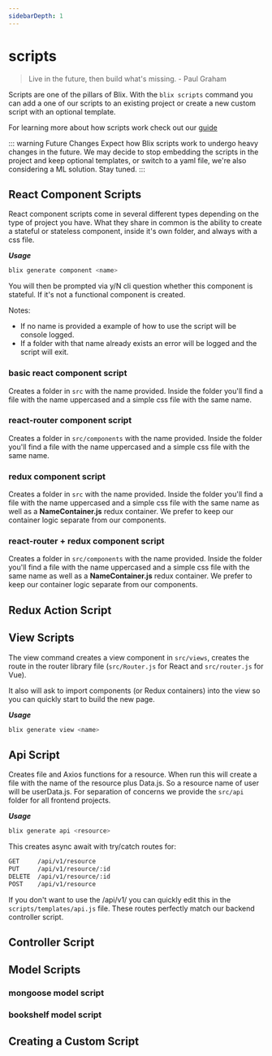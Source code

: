 ```yaml
---
sidebarDepth: 1
---
```


# scripts
> Live in the future, then build what's missing. - Paul Graham

Scripts are one of the pillars of Blix. With the ```blix scripts``` command you can add a one of our scripts to an existing project or create a new custom script with an optional template. 

For learning more about how scripts work check out our [guide](/guide/basics/scripts.html)

::: warning Future Changes
Expect how Blix scripts work to undergo heavy changes in the future. We may decide to stop embedding the scripts in the project and keep optional templates, or switch to a yaml file, we're also considering a ML solution. Stay tuned.
:::

## React Component Scripts

React component scripts come in several different types depending on the type of project you have.
What they share in common is the ability to create a stateful or stateless component, inside it's own folder, and always with a css file.

***Usage***
```bash
blix generate component <name>
```
You will then be prompted via y/N cli question whether this component is stateful.
If it's not a functional component is created.

Notes:

* If no name is provided a example of how to use the script will be console logged.
* If a folder with that name already exists an error will be logged and the script will exit.

### basic react component script
Creates a folder in ```src``` with the name provided. Inside the folder you'll find a file with the name uppercased and a simple css file with the same name.

### react-router component script
Creates a folder in ```src/components``` with the name provided. Inside the folder you'll find a file with the name uppercased and a simple css file with the same name.

### redux component script
Creates a folder in ```src``` with the name provided. Inside the folder you'll find a file with the name uppercased and a simple css file with the same name as well as a **NameContainer.js** redux container. We prefer to keep our container logic separate from our components. 

### react-router + redux component script
Creates a folder in ```src/components``` with the name provided. Inside the folder you'll find a file with the name uppercased and a simple css file with the same name as well as a **NameContainer.js** redux container. We prefer to keep our container logic separate from our components. 

## Redux Action Script

## View Scripts 
The view command creates a view component in ```src/views```, creates the route in the
router library file (```src/Router.js``` for React and ```src/router.js``` for Vue).

It also will ask to import components (or Redux containers) into the view so you can quickly start to build the new page.



***Usage***
```bash
blix generate view <name>
```


## Api Script
Creates file and Axios functions for a resource. When run this will 
create a file with the name of the resource plus Data.js. So a resource name of user will be userData.js.
For separation of concerns we provide the ```src/api``` folder for all frontend projects. 

***Usage***
```bash
blix generate api <resource>
```
This creates async await with try/catch routes for:
```bash
GET     /api/v1/resource
PUT     /api/v1/resource/:id
DELETE  /api/v1/resource/:id
POST    /api/v1/resource
```
If you don't want to use the /api/v1/ you can quickly edit this in the ```scripts/templates/api.js``` file. 
These routes perfectly match our backend controller script.

## Controller Script

## Model Scripts

### mongoose model script

### bookshelf model script

## Creating a Custom Script